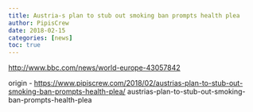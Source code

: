 ```yaml
---
title: Austria-s plan to stub out smoking ban prompts health plea
author: PipisCrew
date: 2018-02-15
categories: [news]
toc: true
---
```


http://www.bbc.com/news/world-europe-43057842

origin - https://www.pipiscrew.com/2018/02/austrias-plan-to-stub-out-smoking-ban-prompts-health-plea/ austrias-plan-to-stub-out-smoking-ban-prompts-health-plea